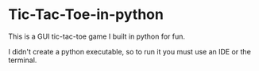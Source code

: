 # Tic-Tac-Toe-in-python
This is a GUI tic-tac-toe game I built in python for fun.

I didn't create a python executable, so to run it you must use an IDE or the terminal.

